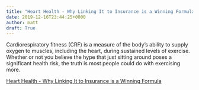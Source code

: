 ```yaml
---
title: "Heart Health - Why Linking It to Insurance is a Winning Formula"
date: 2019-12-16T23:44:25+0000
author: matt
draft: True
---
```

Cardiorespiratory fitness (CRF) is a measure of the body’s ability to supply oxygen to muscles, including the heart, during sustained levels of exercise. Whether or not you believe the hype that just sitting around poses a significant health risk, the truth is most people could do with exercising more.

[ Heart Health - Why Linking It to Insurance is a Winning Formula ]( http://www.genre.com/knowledge/blog/heart-health-why-linking-it-to-insurance-is-a-winning-formula-en.html )

